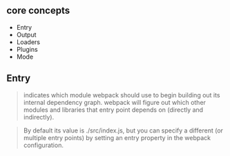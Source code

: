 ## core concepts

- Entry
- Output
- Loaders
- Plugins
- Mode

## Entry

> indicates which module webpack should use to begin building out its internal dependency graph. webpack will figure out which other modules and libraries that entry point depends on (directly and indirectly).

> By default its value is ./src/index.js, but you can specify a different (or multiple entry points) by setting an entry property in the webpack configuration.
